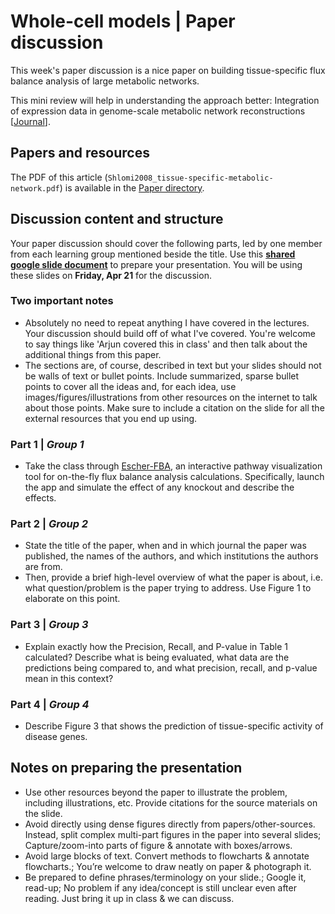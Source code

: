 # Whole-cell models | Paper discussion

This week's paper discussion is a nice paper on building tissue-specific flux balance analysis of large metabolic networks.

This mini review will help in understanding the approach better: Integration of expression data in genome-scale metabolic network reconstructions \[[Journal](https://www.frontiersin.org/articles/10.3389/fphys.2012.00299/full)].

## Papers and resources
The PDF of this article (`Shlomi2008_tissue-specific-metabolic-network.pdf`) is available in the [Paper directory](https://github.com/krishnanlab/teaching/blob/master/2022-spring_compbio/Papers/).


## Discussion content and structure
Your paper discussion should cover the following parts, led by one member from each learning group mentioned beside the title. Use this **[shared google slide document](https://docs.google.com/presentation/d/1Ctr5n2SamY93yJ1AeNmq1F9EbhbgMS06N1NuJmfrNTU/edit?usp=sharing)** to prepare your presentation. You will be using these slides on **Friday, Apr 21** for the discussion.

### Two important notes
* Absolutely no need to repeat anything I have covered in the lectures. Your discussion should build off of what I've covered. You're welcome to say things like 'Arjun covered this in class' and then talk about the additional things from this paper.
* The sections are, of course, described in text but your slides should not be walls of text or bullet points. Include summarized, sparse bullet points to cover all the ideas and, for each idea, use images/figures/illustrations from other resources on the internet to talk about those points. Make sure to include a citation on the slide for all the external resources that you end up using.

### Part 1 | _Group 1_
* Take the class through [Escher-FBA](https://sbrg.github.io/escher-fba/), an interactive pathway visualization tool for on-the-fly flux balance analysis calculations. Specifically, launch the app and simulate the effect of any knockout and describe the effects.

### Part 2 | _Group 2_
* State the title of the paper, when and in which journal the paper was published, the names of the authors, and which institutions the authors are from.
* Then, provide a brief high-level overview of what the paper is about, i.e. what question/problem is the paper trying to address. Use Figure 1 to elaborate on this point.

### Part 3 | _Group 3_
* Explain exactly how the Precision, Recall, and P-value in Table 1 calculated? Describe what is being evaluated, what data are the predictions being compared to, and what precision, recall, and p-value mean in this context?

### Part 4 | _Group 4_
* Describe Figure 3 that shows the prediction of tissue-specific activity of disease genes.

## Notes on preparing the presentation
* Use other resources beyond the paper to illustrate the problem, including illustrations, etc. Provide citations for the source materials on the slide.
* Avoid directly using dense figures directly from papers/other-sources. Instead, split complex multi-part figures in the paper into several slides; Capture/zoom-into parts of figure & annotate with boxes/arrows.
* Avoid large blocks of text. Convert methods to flowcharts & annotate flowcharts.; You’re welcome to draw neatly on paper & photograph it.
* Be prepared to define phrases/terminology on your slide.; Google it, read-up; No problem if any idea/concept is still unclear even after reading. Just bring it up in class & we can discuss.
